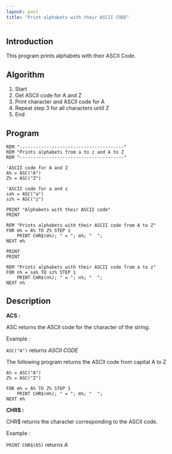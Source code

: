 ```yaml
---
layout: post
title: "Print alphabets with their ASCII CODE"
---
```


## Introduction
This program prints alphabets with their ASCII Code.

## Algorithm
1. Start
1. Get ASCII code for A and Z
1. Print character and ASCII code for A
1. Repeat step 3 for all characters until Z
1. End

## Program
```
REM "---------------------------------------"
REM "Prints alphabets from a to z and A to Z
REM "---------------------------------------"

'ASCII code for A and Z
A% = ASC("A")
Z% = ASC("Z")

'ASCII code for a and z
sa% = ASC("a")
sz% = ASC("z")

PRINT "Alphabets with their ASCII code"
PRINT

REM "Prints alphabets with their ASCII code from A to Z"
FOR m% = A% TO Z% STEP 1
    PRINT CHR$(m%); " = "; m%; "  ";
NEXT m%

PRINT
PRINT

REM "Prints alphabets with their ASCII code from a to z"
FOR n% = sa% TO sz% STEP 1
    PRINT CHR$(n%); " = "; n%; "  ";
NEXT n%

```

## Description

**ACS :**

ASC returns the ASCII code for the character of the string. 

Example :


`ASC("A")` returns *ASCII CODE*

The following program returns the ASCII code from capital A to Z
```
A% = ASC("A")
Z% = ASC("Z")

FOR m% = A% TO Z% STEP 1
    PRINT CHR$(m%); " = "; m%; "  ";
NEXT m%
```

**CHR$ :**

CHR$ returns the character corresponding to the ASCII code.

Example :

`PRINT CHR$(65)` returns *A*